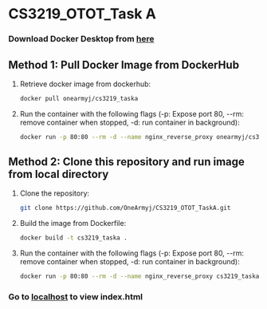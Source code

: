 # CS3219_OTOT_Task A
### Download Docker Desktop from [here](https://docs.docker.com/get-started/)

## Method 1: Pull Docker Image from DockerHub <br>
1. Retrieve docker image from dockerhub: <br>
   ```sh 
   docker pull onearmyj/cs3219_taska
   ```
2. Run the container with the following flags (-p: Expose port 80, --rm: remove container when stopped, -d: run container in background): <br>
   ```sh
   docker run -p 80:80 --rm -d --name nginx_reverse_proxy onearmyj/cs3219_taska
   ```

## Method 2: Clone this repository and run image from local directory <br>
1. Clone the repository: <br>
   ```sh
   git clone https://github.com/OneArmyj/CS3219_OTOT_TaskA.git
   ```
2. Build the image from Dockerfile: <br>
   ```sh 
   docker build -t cs3219_taska .
   ```
3. Run the container with the following flags (-p: Expose port 80, --rm: remove container when stopped, -d: run container in background): <br> 
   ```sh 
   docker run -p 80:80 --rm -d --name nginx_reverse_proxy cs3219_taska
   ```

### Go to [localhost](http://localhost/) to view index.html
